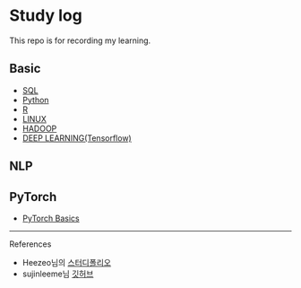 # Study log
This repo is for recording my learning. 

## Basic
- [SQL](https://tattered-airship-722.notion.site/SQL-fa5cdc82aeec482b9abf478bfa82df8a)  
- [Python](https://tattered-airship-722.notion.site/a2d8aa427dfc4d21a94c30c8335ebde4)  
- [R](https://tattered-airship-722.notion.site/R-8a356d2d468b4603a55be772795cf392)  
- [LINUX](https://tattered-airship-722.notion.site/efef54a55fb249e48439411fcbbfe4cf)  
- [HADOOP](https://tattered-airship-722.notion.site/dccf3075905141cf9173cf6fee75f5a9)  
- [DEEP LEARNING(Tensorflow)](https://tattered-airship-722.notion.site/aafdb6ed6cbb4ac9afe22af1703a16d9)  

## NLP

## PyTorch
- [PyTorch Basics](./PyTorch/boostcourse_PyTorch_Basics.html)

---

References
- Heezeo님의 [스터디폴리오](https://velog.io/@heezeo/%EC%A3%BC%ED%94%BC%ED%84%B0-%EB%85%B8%ED%8A%B8%EB%B6%81-%EA%B9%83%ED%97%99-%EC%8A%A4%ED%84%B0%EB%94%94%ED%8F%B4%EB%A6%AC%EC%98%A4-%EB%A7%8C%EB%93%A4%EA%B8%B0-%EB%AC%B4%EC%9E%91%EC%A0%95-%EB%94%B0%EB%9D%BC%ED%95%98%EA%B8%B0)  
- sujinleeme님 [깃허브](https://github.com/sujinleeme/spa-github-pages-ko)
